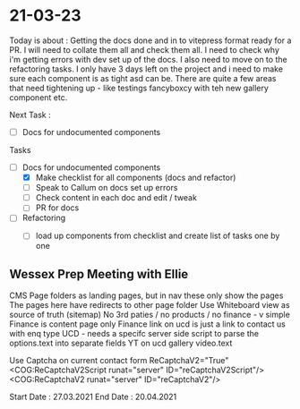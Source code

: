 # 21-03-23

Today is about :
Getting the docs done and in to vitepress format ready for a PR. I will need to collate them all and check them all. I need to check why i'm getting errors with dev set up of the docs.
I also need to move on to the refactoring tasks. I only have 3 days left on the project and i need to make sure each component is as tight asd can be. There are quite a few areas that need tightening up - like testings fancyboxcy with teh new gallery component etc.


Next Task :
- [ ] Docs for undocumented components

Tasks
- [ ] Docs for undocumented components
  - [x] Make checklist for all components (docs and refactor)
  - [ ] Speak to Callum on docs set up errors
  - [ ] Check content in each doc and edit / tweak
  - [ ] PR for docs

- [ ] Refactoring
  - [ ] load up components from checklist and create list of tasks one by one


## Wessex Prep Meeting with Ellie

CMS Page folders as landing pages, but in nav these only show the pages
The pages here have redirects to other page folder
Use Whiteboard view as source of truth (sitemap)
No 3rd paties / no products / no finance - v simple
Finance is content page only
Finance link on ucd is just a link to contact us with enq type
UCD - needs a specifc server side script to parse the options.text into separate fields
YT on ucd gallery video.text

Use Captcha on current contact form ReCaptchaV2="True"
<COG:ReCaptchaV2Script runat="server" ID="reCaptchaV2Script"/>
<COG:ReCaptchaV2 runat="server" ID="reCaptchaV2"/>

Start Date : 27.03.2021
End Date : 20.04.2021

